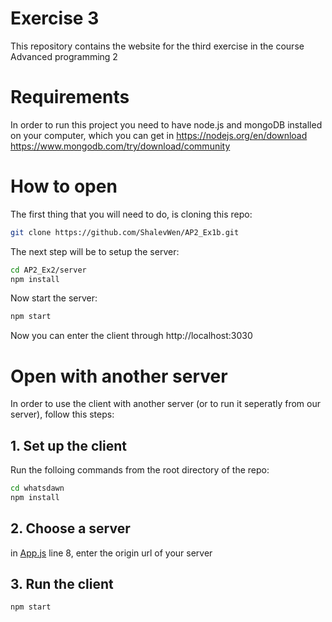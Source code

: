 # Exercise 3
This repository contains the website for the third exercise in the course Advanced programming 2

# Requirements
In order to run this project you need to have node.js and mongoDB installed on your computer, which you can get in https://nodejs.org/en/download https://www.mongodb.com/try/download/community


# How to open
The first thing that you will need to do, is cloning this repo:

```bash
git clone https://github.com/ShalevWen/AP2_Ex1b.git
```

The next step will be to setup the server:
```bash
cd AP2_Ex2/server
npm install
```

Now start the server:

```bash
npm start
```

Now you can enter the client through http://localhost:3030

# Open with another server
In order to use the client with another server (or to run it seperatly from our server), follow this steps:

## 1. Set up the client
Run the folloing commands from the root directory of the repo:
```bash
cd whatsdawn
npm install
```
## 2. Choose a server
in [App.js](whatsdawn/src/App.js) line 8, enter the origin url of your server
## 3. Run the client
```bash
npm start
```